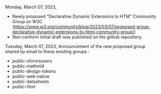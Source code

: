 Monday, March 07, 2023,
- Newly proposed "Declarative Dynamic Extensions to HTM" Community Group on W3C (https://www.w3.org/community/blog/2023/03/07/proposed-group-declarative-dynamic-extensions-to-html-community-group/)
- Non conform initial draft was published on the github repository.

Tuesday, March 07, 2023,
Announcement of the new proposed group shared by email to these existing groups :
- public-xformsusers
- public-mathml4
- public-design-tokens
- public-web-native
- public-datasheets
- public-html
